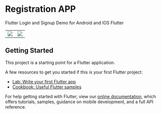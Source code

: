 # Registration APP

Flutter Login and Signup Demo for Android and IOS Flutter



<table style="border: none;">  
<!--     <tr>
    <td>First Screen Page</td>
     <td>Holiday Mention</td>
    
  </tr>  -->
  <tr style="border: none;">
    <td style="border: none;" ><img src="https://user-images.githubusercontent.com/57150383/116878277-91d91080-ac38-11eb-89e4-aa9e16b42a13.png" ></td>
    <td style="border: none;" ><img src="https://user-images.githubusercontent.com/57150383/116878293-96052e00-ac38-11eb-9f69-ddb19405b525.png" ></td>
  </tr>
 </table>
 



 

## Getting Started

This project is a starting point for a Flutter application.

A few resources to get you started if this is your first Flutter project:

- [Lab: Write your first Flutter app](https://flutter.dev/docs/get-started/codelab)
- [Cookbook: Useful Flutter samples](https://flutter.dev/docs/cookbook)

For help getting started with Flutter, view our
[online documentation](https://flutter.dev/docs), which offers tutorials,
samples, guidance on mobile development, and a full API reference.
